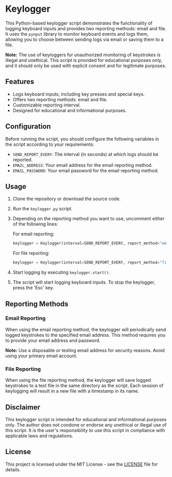 # Keylogger

This Python-based keylogger script demonstrates the functionality of logging keyboard inputs and provides two reporting methods: email and file. It uses the `pynput` library to monitor keyboard events and logs them, allowing you to choose between sending logs via email or saving them to a file.

**Note:** The use of keyloggers for unauthorized monitoring of keystrokes is illegal and unethical. This script is provided for educational purposes only, and it should only be used with explicit consent and for legitimate purposes.

## Features

- Logs keyboard inputs, including key presses and special keys.
- Offers two reporting methods: email and file.
- Customizable reporting interval.
- Designed for educational and informational purposes.

## Configuration

Before running the script, you should configure the following variables in the script according to your requirements:

- `SEND_REPORT_EVERY`: The interval (in seconds) at which logs should be reported.
- `EMAIL_ADDRESS`: Your email address for the email reporting method.
- `EMAIL_PASSWORD`: Your email password for the email reporting method.

## Usage

1. Clone the repository or download the source code.

2. Run the `keylogger.py` script.

3. Depending on the reporting method you want to use, uncomment either of the following lines:
   
   For email reporting:
   ```python
   keylogger = Keylogger(interval=SEND_REPORT_EVERY, report_method="email")
   ```

   For file reporting:
   ```python
   keylogger = Keylogger(interval=SEND_REPORT_EVERY, report_method="file")
   ```

4. Start logging by executing `keylogger.start()`.

5. The script will start logging keyboard inputs. To stop the keylogger, press the 'Esc' key.

## Reporting Methods

### Email Reporting

When using the email reporting method, the keylogger will periodically send logged keystrokes to the specified email address. This method requires you to provide your email address and password.

**Note:** Use a disposable or testing email address for security reasons. Avoid using your primary email account.

### File Reporting

When using the file reporting method, the keylogger will save logged keystrokes to a text file in the same directory as the script. Each session of keylogging will result in a new file with a timestamp in its name.

## Disclaimer

This keylogger script is intended for educational and informational purposes only. The author does not condone or endorse any unethical or illegal use of this script. It is the user's responsibility to use this script in compliance with applicable laws and regulations.

## License

This project is licensed under the MIT License - see the [LICENSE](LICENSE) file for details.
